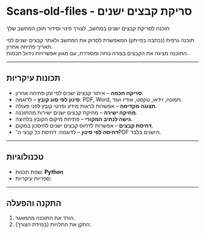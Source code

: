 # Scans-old-files - סריקת קבצים ישנים
תוכנה לסריקת קבצים ישנים במחשב, לצורך פינוי וסידור תוכן המחשב שלך

תוכנה גרפית (נכתבה בפייתון) המאפשרת לסרוק את המחשב ולאתר קבצים ישנים לפי תאריך פתיחה אחרון.  
התוכנה מציגה את הקבצים בצורה נוחה ומסודרת, עם מגוון אפשרויות ניהול חכמות.

---

##  תכונות עיקריות
-  **סריקה חכמה** – איתור קבצים ישנים לפי זמן פתיחה אחרון.
-  **סינון לפי סוג קובץ** – לדוגמה: PDF, Word, תמונה, וידאו, טקסט, אודיו ועוד.
-  **תצוגה מקדימה** – אפשרות לראות מידע ופרטי קובץ לפני פעולה.
-  **מחיקה ישירה** – מחיקת קבצים ישנים ישירות מהתוכנה.
-  **גישה לנתיב המקורי** – פתיחת מיקום הקובץ בלחיצה.
-  **דחיסת קבצים** – אפשרות לדחוס קבצים ישנים לחיסכון במקום.
-  **דחיסה לפי סינון** – לדוגמה: דחיסת כל קבצי ה־PDF הישנים בלבד.

---

##  טכנולוגיות
- שפת תכנות: **Python**
- ספריות עיקריות:
---

##  התקנה והפעלה
1. הורד את התוכנה מהמאגר.
2. התקן את התלויות (במידת הצורך):

